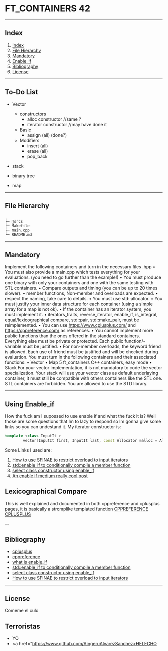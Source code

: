 # FT_CONTAINERS 42
---
## Index
1. [Index](#index)
2. [File Hierarchy ](#file-hierarchy-)
3. [Mandatory ](#mandatory-)
4. [Enable_if](#using-enable_if)
4. [Bibliography ](#bibliography-)
5. [License](#license)
---
## To-Do List <a name="todo"></a>

- Vector
	- constructors 
		- alloc constructor //same ?
		- iterator constructor //may have done it
	- Basic
		- assign (all) (done?)
	- Modifiers
		- insert (all)
		- erase (all)
		- pop_back

-	stack
-	binary tree
-	map

---
## File Hierarchy <a name="files"></a>
```
.
├─ 📁srcs
├─ Makefile
├─ main.cpp
└─ README.md
```
---
##  Mandatory <a name="mandatory"></a>

Implement the following containers and turn in the necessary files <container>.hpp
• You must also provide a main.cpp which tests everything for your evaluations. (you
need to go further than the example!)
• You must produce one binary with only your containers and one with the same
testing with STL containers.
• Compare outputs and timing (you can be up to 20 times slower).
• member functions, Non-member and overloads are expected.
• respect the naming, take care to details.
• You must use std::allocator.
• You must justify your inner data structure for each container (using a simple array
for a map is not ok).
• If the container has an iterator system, you must implement it.
• iterators_traits, reverse_iterator, enable_if, is_integral, equal/lexicographical compare, std::pair, std::make_pair, must be reimplemented.
• You can use https://www.cplusplus.com/ and https://cppreference.com/ as
references.
• You cannot implement more public functions than the ones offered in the standard
containers. Everything else must be private or protected. Each public function/-
variable must be justified.
• For non-member overloads, the keyword friend is allowed. Each use of friend
must be justified and will be checked during evaluation.
You must turn in the following containers and their associated functions:
• Vector
• Map
5
ft_containers C++ containers, easy mode
• Stack
For your vector implementation, it is not mandatory to code the vector<bool> specialization.
Your stack will use your vector class as default underlaying container, it must still be
compatible with others containers like the STL one.
STL containers are forbidden.
You are allowed to use the STD library.

---
## Using Enable_if <a name="Enable_if"></a>
How the fuck am I supossed to use enable if and what the fuck it is? Well those are some questions that Im to lazy to respond so Im gonna give some links so you can undestand it. My iterator constructor is:
```c++
template <class InputIt >
		vector(InputIt first, InputIt last, const Allocator &alloc = Allocator(), typename ft::enable_if<!ft::is_integral<InputIt>::value>::type * = 0) {
```
Some Links I used are:
1.	[How to use SFINAE to restrict overload to input iterators][How to use SFINAE to restrict overload to input iterators]
2.	[std::enable_if to conditionally compile a member function][std::enable_if to conditionally compile a member function]
3.	[select class constructor using enable_if][select class constructor using enable_if]
4.	[An enable if medium really cool post][enableifmedium]

## Lexicographical Compare

This is well explained and documented in both cppreference and cplusplus pages, it is basically a strcmplike templated function
[CPPREFERENCE][lexicographicalcomparecpp]
[CPLUSPLUS][lexicographicalcomparecplusplus]

--
## Bibliography <a name="biblio"></a>
-	[cplusplus][cplusplus]
-	[cppreference][cppreference]
-	[what is enable_if][what is enable_if]
-	[std::enable_if to conditionally compile a member function][std::enable_if to conditionally compile a member function]
-	[select class constructor using enable_if][select class constructor using enable_if]
-	[How to use SFINAE to restrict overload to input iterators][How to use SFINAE to restrict overload to input iterators]
---
## License <a name="license"></a>

Comeme el culo

## Terroristas

- YO
- <a href="https://www.github.com/AingeruAlvarezSanchez>HELECHO</a>

[//]: #
	[Test]: <localhost:8080>
	[cplusplus]: <https://www.cplusplus.com/>
	[cppreference]: <https://cppreference.com/>
	[what is enable_if]: <https://medium.com/@sidbhasin82/c-templates-what-is-std-enable-if-and-how-to-use-it-fd76d3abbabe>
	[std::enable_if to conditionally compile a member function]: <https://stackoverflow.com/questions/6972368/stdenable-if-to-conditionally-compile-a-member-function>
	[select class constructor using enable_if]: <https://stackoverflow.com/questions/17842478/select-class-constructor-using-enable-if>
	[How to use SFINAE to restrict overload to input iterators]: <https://stackoverflow.com/questions/25668966/how-to-use-sfinae-to-restrict-overload-to-input-iterators>
	[lexicographicalcomparecpp]: <https://en.cppreference.com/w/cpp/algorithm/lexicographical_compare>
	[lexicographicalcomparecplusplus]: <https://cplusplus.com/reference/algorithm/lexicographical_compare/>
	[enableifmedium]: <https://medium.com/@sidbhasin82/c-templates-what-is-std-enable-if-and-how-to-use-it-fd76d3abbabe>